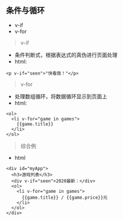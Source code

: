 ## 条件与循环
- v-if
- v-for

> v-if
- 条件判断式，根据表达式的真伪进行页面处理
- html:
```
<p v-if="seen">"快看我！"</p>
```

> v-for
- 处理数组循环，将数据循环显示到页面上
- html:
```
<ol>
  <li v-for="game in games">
    {{game.title}}
  </li>
</ol>
```

>综合例
- html
```
<div id="myApp">
  <h3>游戏列表</h3>
  <div v-if="seen">2020最新：</div>
  <ol>
    <li v-for="game in games">
      {{game.title}} / {{game.price}}元
    </li>
  </ol>
</div>
```